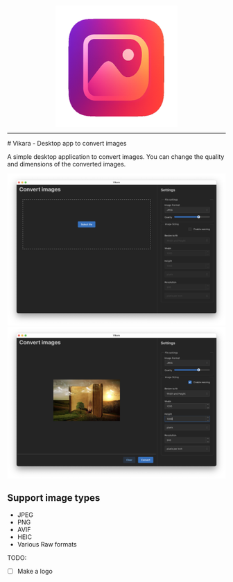 <p align="center"><img align="center" width="280" src="./vikara_logo.png"/></p>
<hr/>
# Vikara - Desktop app to convert images

A simple desktop application to convert images. You can change the quality and dimensions of the converted images.

![Screenshot 1](./images/demo1.png)
![Screenshot 1](./images/demo2.png)

## Support image types

- JPEG
- PNG
- AVIF
- HEIC
- Various Raw formats

TODO:

- [ ] Make a logo
